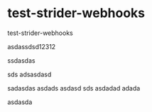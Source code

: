 test-strider-webhooks
=====================

test-strider-webhooks

asdassdsd12312

ssdasdas

sds adsasdasd

sadasdas
asdads
asdasd
sds
asdadad
adada

asdasda

